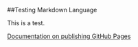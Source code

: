 ##Testing Markdown Language

This is a test.

[Documentation on publishing GitHub Pages](https://docs.github.com/en/pages/getting-started-with-github-pages/configuring-a-publishing-source-for-your-github-pages-site)
